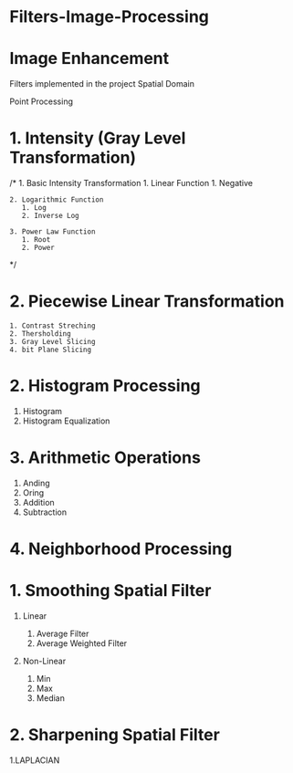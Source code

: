 # Filters-Image-Processing
 # Image Enhancement
Filters implemented in the project
Spatial Domain

Point Processing

# 1. Intensity (Gray Level Transformation)

/* 1. Basic Intensity Transformation
    1. Linear Function
        1. Negative

    2. Logarithmic Function 
       1. Log
       2. Inverse Log

    3. Power Law Function 
       1. Root
       2. Power
*/
# 2. Piecewise Linear Transformation
    1. Contrast Streching
    2. Thersholding
    3. Gray Level Slicing
    4. bit Plane Slicing
# 2. Histogram Processing

1. Histogram
2. Histogram Equalization
# 3. Arithmetic Operations

1. Anding 
2. Oring 
3. Addition 
4. Subtraction

# 4. Neighborhood Processing

# 1. Smoothing Spatial Filter

 1. Linear
    1. Average Filter
    2. Average Weighted Filter

 2. Non-Linear
    1. Min
    2. Max
    3. Median
# 2. Sharpening Spatial Filter

 1.LAPLACIAN
